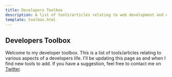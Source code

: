 ```yaml
---
title: Developers Toolbox
description: A list of tools/articles relating to web development and engineering
template: toolbox.html
---
```

## Developers Toolbox

Welcome to my developer toolbox. This is a list of tools/articles relating to various aspects of a developers life. I'll be updating this page as and when I find new tools to add. If you have a suggestion, feel free to contact me on [Twitter](http://twitter.com/uplift5).
